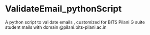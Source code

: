 # ValidateEmail_pythonScript
A python script to validate emails , customized for BITS Pilani G suite student mails with domain @pilani.bits-pilani.ac.in
